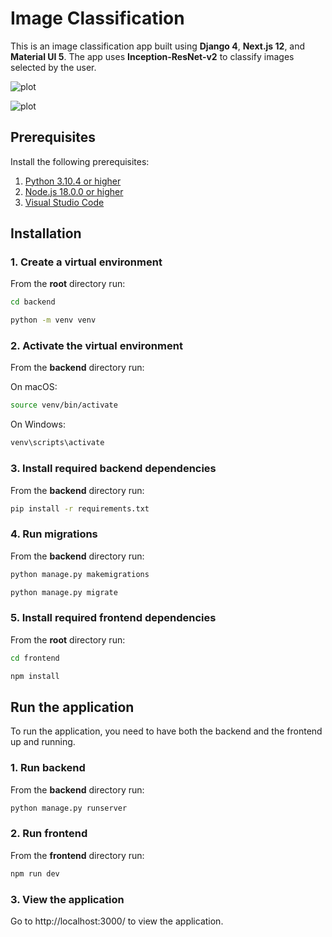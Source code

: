 # Image Classification

This is an image classification app built using **Django 4**, **Next.js 12**, and **Material UI 5**. The app uses **Inception-ResNet-v2** to classify images selected by the user.

![plot](https://github.com/BobsProgrammingAcademy/Image-Classification-App-Layout-Customization/blob/master/frontend/public/images/dark.png?raw=true)

![plot](https://github.com/BobsProgrammingAcademy/Image-Classification-App-Layout-Customization/blob/master/frontend/public/images/image_classification.png?raw=true)

## Prerequisites

Install the following prerequisites:

1. [Python 3.10.4 or higher](https://www.python.org/downloads/)
2. [Node.js 18.0.0 or higher](https://nodejs.org/en/)
3. [Visual Studio Code](https://code.visualstudio.com/download)

## Installation

### 1. Create a virtual environment

From the **root** directory run:

```bash
cd backend
```

```bash
python -m venv venv
```

### 2. Activate the virtual environment

From the **backend** directory run:

On macOS:

```bash
source venv/bin/activate
```

On Windows:

```bash
venv\scripts\activate
```

### 3. Install required backend dependencies

From the **backend** directory run:

```bash
pip install -r requirements.txt
```

### 4. Run migrations

From the **backend** directory run:

```bash
python manage.py makemigrations
```

```bash
python manage.py migrate
```

### 5. Install required frontend dependencies

From the **root** directory run:

```bash
cd frontend
```

```bash
npm install
```

## Run the application

To run the application, you need to have both the backend and the frontend up and running.

### 1. Run backend

From the **backend** directory run:

```bash
python manage.py runserver
```

### 2. Run frontend

From the **frontend** directory run:

```bash
npm run dev
```

### 3. View the application

Go to http://localhost:3000/ to view the application.

